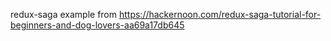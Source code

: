 redux-saga example from https://hackernoon.com/redux-saga-tutorial-for-beginners-and-dog-lovers-aa69a17db645